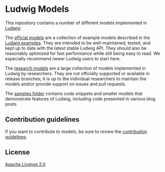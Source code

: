 # Ludwig Models

This repository contains a number of different models implemented in [Ludwig](https://ludwig-ai.github.io/ludwig-docs/):

The [official models](official) are a collection of example models described in the [Ludwig examples](https://ludwig-ai.github.io/ludwig-docs/examples/). They are intended to be well-maintained, tested, and kept up to date with the latest stable Ludwig API. They should also be reasonably optimized for fast performance while still being easy to read. We especially recommend newer Ludwig users to start here.

The [research models](research) are a large collection of models implemented in Ludwig by researchers. They are not officially supported or available in release branches; it is up to the individual researchers to maintain the models and/or provide support on issues and pull requests.

The [samples folder](samples) contains code snippets and smaller models that demonstrate features of Ludwig, including code presented in various blog posts.

## Contribution guidelines

If you want to contribute to models, be sure to review the [contribution guidelines](CONTRIBUTING.md).

## License

[Apache License 2.0](LICENSE)